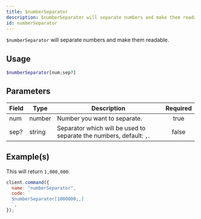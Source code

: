 ```yaml
---
title: $numberSeparator
description: $numberSeparator will separate numbers and make them readable.
id: numberSeparator
---
```


`$numberSeparator` will separate numbers and make them readable.

## Usage

```php
$numberSeparator[num;sep?]
```

## Parameters

| Field | Type   | Description                                                         | Required |
| ----- | ------ | ------------------------------------------------------------------- | :------: |
| num   | number | Number you want to separate.                                        |   true   |
| sep?  | string | Separator which will be used to separate the numbers, default: `,`. |  false   |

## Example(s)

This will return `1,000,000`:

```javascript
client.command({
  name: "numberSeparator",
  code: `
  $numberSeparator[1000000;,]
  `,
});
```
